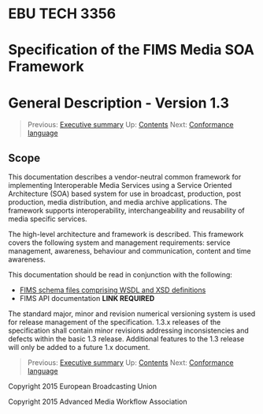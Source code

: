 # EBU TECH 3356
# Specification of the FIMS Media SOA Framework
# General Description - Version 1.3

> Previous: [Executive summary](,/introduction.md) Up: [Contents](./introduction.md) Next: [Conformance language](./conformanceLanguage.md)

## Scope

This documentation describes a vendor-neutral common framework for implementing Interoperable Media Services using a 
Service Oriented Architecture (SOA) based system for use in broadcast, production, post production, media distribution, 
and media archive applications. The framework supports interoperability, interchangeability and reusability of media 
specific services.

The high-level architecture and framework is described. This framework covers the following system and management 
requirements: service management, awareness, behaviour and communication, content and time awareness.

This documentation should be read in conjunction with the following:

* [FIMS schema files comprising WSDL and XSD definitions](../WSDL-REST-XSD/)
* FIMS API documentation __LINK REQUIRED__

The standard major, minor and revision numerical versioning system is used for release management of the specification. 
1.3.x releases of the specification shall contain minor revisions addressing inconsistencies and defects within the basic 
1.3 release. Additional features to the 1.3 release will only be added to a future 1.x document.

> Previous: [Executive summary](,/introduction.md) Up: [Contents](./introduction.md) Next: [Conformance language](./conformanceLanguage.md)

Copyright 2015 European Broadcasting Union

Copyright 2015 Advanced Media Workflow Association
